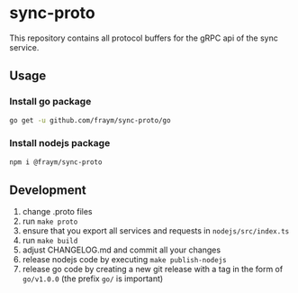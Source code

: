 # sync-proto

This repository contains all protocol buffers for the gRPC api of the sync service.

## Usage

### Install go package

```bash
go get -u github.com/fraym/sync-proto/go
```

### Install nodejs package

```bash
npm i @fraym/sync-proto
```

## Development

1. change .proto files
2. run `make proto`
3. ensure that you export all services and requests in `nodejs/src/index.ts`
4. run `make build`
5. adjust CHANGELOG.md and commit all your changes
6. release nodejs code by executing `make publish-nodejs`
7. release go code by creating a new git release with a tag in the form of `go/v1.0.0` (the prefix `go/` is important)
